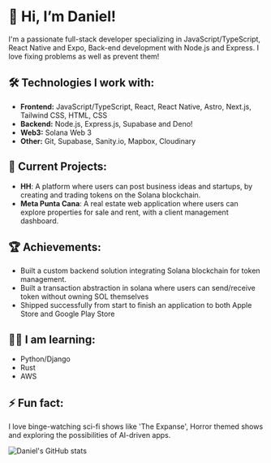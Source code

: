 # 👋 Hi, I’m Daniel!

I'm a passionate full-stack developer specializing in JavaScript/TypeScript, React Native and Expo, Back-end development with Node.js and Express. I love fixing problems as well as prevent them!

## 🛠️ Technologies I work with:

- **Frontend:** JavaScript/TypeScript, React, React Native, Astro, Next.js, Tailwind CSS, HTML, CSS
- **Backend:** Node.js, Express.js, Supabase and Deno!
- **Web3:** Solana Web 3
- **Other:** Git, Supabase, Sanity.io, Mapbox, Cloudinary

## 🚀 Current Projects:

- **HH**: A platform where users can post business ideas and startups, by creating and trading tokens on the Solana blockchain.
- **Meta Punta Cana**: A real estate web application where users can explore properties for sale and rent, with a client management dashboard.

## 🏆 Achievements:

- Built a custom backend solution integrating Solana blockchain for token management.
- Built a transaction abstraction in solana where users can send/receive token without owning SOL themselves
- Shipped successfully from start to finish an application to both Apple Store and Google Play Store

## 🤌🏽 I am learning:

- Python/Django
- Rust
- AWS

## ⚡ Fun fact:

I love binge-watching sci-fi shows like 'The Expanse', Horror themed shows and exploring the possibilities of AI-driven apps.

![Daniel's GitHub stats](https://github-readme-stats.vercel.app/api?username=jdgr29&show_icons=true&theme=dark)


<!---
jdaniel96/jdaniel96 is a ✨ special ✨ repository because its `README.md` (this file) appears on your GitHub profile.
You can click the Preview link to take a look at your changes.
--->

